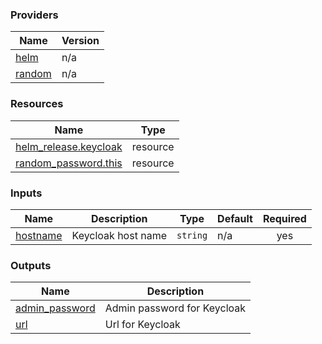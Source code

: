 <!-- BEGIN_TF_DOCS -->


### Providers

| Name | Version |
|------|---------|
| <a name="provider_helm"></a> [helm](#provider\_helm) | n/a |
| <a name="provider_random"></a> [random](#provider\_random) | n/a |

### Resources

| Name | Type |
|------|------|
| [helm_release.keycloak](https://registry.terraform.io/providers/hashicorp/helm/latest/docs/resources/release) | resource |
| [random_password.this](https://registry.terraform.io/providers/hashicorp/random/latest/docs/resources/password) | resource |

### Inputs

| Name | Description | Type | Default | Required |
|------|-------------|------|---------|:--------:|
| <a name="input_hostname"></a> [hostname](#input\_hostname) | Keycloak host name | `string` | n/a | yes |

### Outputs

| Name | Description |
|------|-------------|
| <a name="output_admin_password"></a> [admin\_password](#output\_admin\_password) | Admin password for Keycloak |
| <a name="output_url"></a> [url](#output\_url) | Url for Keycloak |
<!-- END_TF_DOCS -->